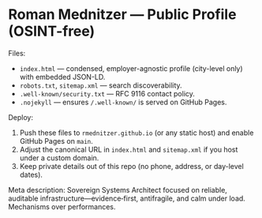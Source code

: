 # Roman Mednitzer — Public Profile (OSINT-free)

Files:
- `index.html` — condensed, employer-agnostic profile (city-level only) with embedded JSON-LD.
- `robots.txt`, `sitemap.xml` — search discoverability.
- `.well-known/security.txt` — RFC 9116 contact policy.
- `.nojekyll` — ensures `/.well-known/` is served on GitHub Pages.

Deploy:
1) Push these files to `rmednitzer.github.io` (or any static host) and enable GitHub Pages on `main`.
2) Adjust the canonical URL in `index.html` and `sitemap.xml` if you host under a custom domain.
3) Keep private details out of this repo (no phone, address, or day-level dates).

Meta description:
Sovereign Systems Architect focused on reliable, auditable infrastructure—evidence‑first, antifragile, and calm under load. Mechanisms over performances.
